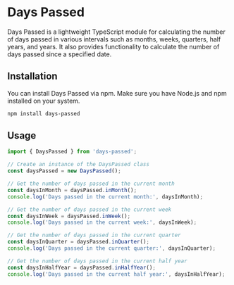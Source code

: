 # Days Passed

Days Passed is a lightweight TypeScript module for calculating the number of days passed in various intervals such as months, weeks, quarters, half years, and years. It also provides functionality to calculate the number of days passed since a specified date.

## Installation

You can install Days Passed via npm. Make sure you have Node.js and npm installed on your system.

```bash
npm install days-passed
```
## Usage

```typescript
import { DaysPassed } from 'days-passed';

// Create an instance of the DaysPassed class
const daysPassed = new DaysPassed();

// Get the number of days passed in the current month
const daysInMonth = daysPassed.inMonth();
console.log('Days passed in the current month:', daysInMonth);

// Get the number of days passed in the current week
const daysInWeek = daysPassed.inWeek();
console.log('Days passed in the current week:', daysInWeek);

// Get the number of days passed in the current quarter
const daysInQuarter = daysPassed.inQuarter();
console.log('Days passed in the current quarter:', daysInQuarter);

// Get the number of days passed in the current half year
const daysInHalfYear = daysPassed.inHalfYear();
console.log('Days passed in the current half year:', daysInHalfYear);
```
